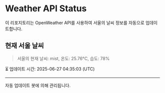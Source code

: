 
# Weather API Status

이 리포지토리는 OpenWeather API를 사용하여 서울의 날씨 정보를 자동으로 업데이트합니다.

## 현재 서울 날씨
> 서울의 현재 날씨: mist, 온도: 25.76°C, 습도: 78%

⏳ 업데이트 시간: 2025-06-27 04:35:03 (UTC)

---
자동 업데이트 봇에 의해 관리됩니다.
